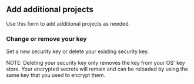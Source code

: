 <webui-data data-page-title="Project Dashboard" data-page-subtitle=""></webui-data>

## Add additional projects

Use this form to add additional projects as needed.

<webui-page-segment>

<app-add-project></app-add-project>

</webui-page-segment>

### Change or remove your key

<webui-page-segment>

Set a new security key or delete your existing security key.

<webui-quote theme="warning">

NOTE: Deleting your security key only removes the key from your OS' key store. Your encrypted secrets will remain and can be reloaded by using the same key that you used to encrypt them.

</webui-quote>

</webui-page-segment>

<app-security-key-setter></app-security-key-setter>
